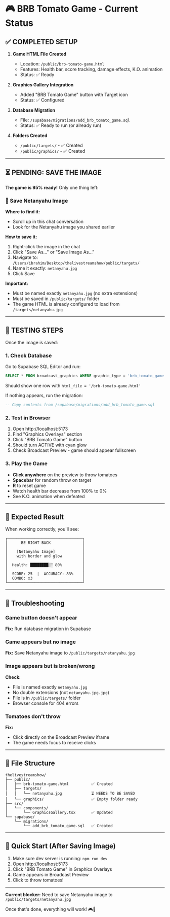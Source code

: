 # 🎮 BRB Tomato Game - Current Status

## ✅ COMPLETED SETUP

1. **Game HTML File Created**
   - Location: `/public/brb-tomato-game.html`
   - Features: Health bar, score tracking, damage effects, K.O. animation
   - Status: ✅ Ready

2. **Graphics Gallery Integration**
   - Added "BRB Tomato Game" button with Target icon
   - Status: ✅ Configured

3. **Database Migration**
   - File: `/supabase/migrations/add_brb_tomato_game.sql`
   - Status: ✅ Ready to run (or already run)

4. **Folders Created**
   - `/public/targets/` - ✅ Created
   - `/public/graphics/` - ✅ Created

---

## ⏳ PENDING: SAVE THE IMAGE

**The game is 95% ready!** Only one thing left:

### 📸 Save Netanyahu Image

**Where to find it:**
- Scroll up in this chat conversation
- Look for the Netanyahu image you shared earlier

**How to save it:**
1. Right-click the image in the chat
2. Click "Save As..." or "Save Image As..."
3. Navigate to: `/Users/ibrahim/Desktop/thelivestreamshow/public/targets/`
4. Name it exactly: `netanyahu.jpg`
5. Click Save

**Important:**
- Must be named exactly `netanyahu.jpg` (no extra extensions)
- Must be saved in `/public/targets/` folder
- The game HTML is already configured to load from `/targets/netanyahu.jpg`

---

## 🧪 TESTING STEPS

Once the image is saved:

### 1. Check Database
Go to Supabase SQL Editor and run:
```sql
SELECT * FROM broadcast_graphics WHERE graphic_type = 'brb_tomato_game';
```
Should show one row with `html_file = '/brb-tomato-game.html'`

If nothing appears, run the migration:
```sql
-- Copy contents from /supabase/migrations/add_brb_tomato_game.sql
```

### 2. Test in Browser
1. Open http://localhost:5173
2. Find "Graphics Overlays" section
3. Click "BRB Tomato Game" button
4. Should turn ACTIVE with cyan glow
5. Check Broadcast Preview - game should appear fullscreen

### 3. Play the Game
- **Click anywhere** on the preview to throw tomatoes
- **Spacebar** for random throw on target
- **R** to reset game
- Watch health bar decrease from 100% to 0%
- See K.O. animation when defeated

---

## 🎯 Expected Result

When working correctly, you'll see:

```
┌─────────────────────────────────┐
│      BE RIGHT BACK              │
│                                 │
│    [Netanyahu Image]            │
│    with border and glow         │
│                                 │
│  Health: ████████░░ 80%         │
│                                 │
│  SCORE: 25  |  ACCURACY: 83%    │
│  COMBO: x3                      │
└─────────────────────────────────┘
```

---

## 🐛 Troubleshooting

### Game button doesn't appear
**Fix:** Run database migration in Supabase

### Game appears but no image
**Fix:** Save Netanyahu image to `/public/targets/netanyahu.jpg`

### Image appears but is broken/wrong
**Check:**
- File is named exactly `netanyahu.jpg`
- No double extensions (not `netanyahu.jpg.jpg`)
- File is in `/public/targets/` folder
- Browser console for 404 errors

### Tomatoes don't throw
**Fix:**
- Click directly on the Broadcast Preview iframe
- The game needs focus to receive clicks

---

## 📂 File Structure

```
thelivestreamshow/
├── public/
│   ├── brb-tomato-game.html          ✅ Created
│   ├── targets/
│   │   └── netanyahu.jpg             ⏳ NEEDS TO BE SAVED
│   └── graphics/                     ✅ Empty folder ready
├── src/
│   └── components/
│       └── GraphicsGallery.tsx       ✅ Updated
└── supabase/
    └── migrations/
        └── add_brb_tomato_game.sql   ✅ Created
```

---

## 🚀 Quick Start (After Saving Image)

1. Make sure dev server is running: `npm run dev`
2. Open http://localhost:5173
3. Click "BRB Tomato Game" in Graphics Overlays
4. Game appears in Broadcast Preview
5. Click to throw tomatoes!

---

**Current blocker:** Need to save Netanyahu image to `/public/targets/netanyahu.jpg`

Once that's done, everything will work! 🎮🍅
